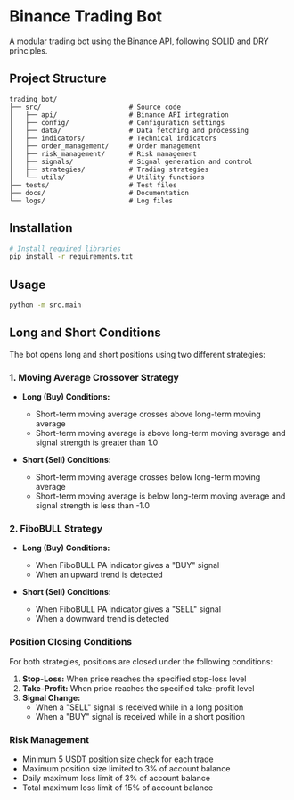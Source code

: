 # Binance Trading Bot

A modular trading bot using the Binance API, following SOLID and DRY principles.

## Project Structure

```
trading_bot/
├── src/                      # Source code
│   ├── api/                  # Binance API integration
│   ├── config/               # Configuration settings
│   ├── data/                 # Data fetching and processing
│   ├── indicators/           # Technical indicators
│   ├── order_management/     # Order management
│   ├── risk_management/      # Risk management
│   ├── signals/              # Signal generation and control
│   ├── strategies/           # Trading strategies
│   └── utils/                # Utility functions
├── tests/                    # Test files
├── docs/                     # Documentation
└── logs/                     # Log files
```

## Installation

```bash
# Install required libraries
pip install -r requirements.txt
```

## Usage

```bash
python -m src.main
```

## Long and Short Conditions

The bot opens long and short positions using two different strategies:

### 1. Moving Average Crossover Strategy

- **Long (Buy) Conditions:**
  - Short-term moving average crosses above long-term moving average
  - Short-term moving average is above long-term moving average and signal strength is greater than 1.0

- **Short (Sell) Conditions:**
  - Short-term moving average crosses below long-term moving average
  - Short-term moving average is below long-term moving average and signal strength is less than -1.0

### 2. FiboBULL Strategy

- **Long (Buy) Conditions:**
  - When FiboBULL PA indicator gives a "BUY" signal
  - When an upward trend is detected

- **Short (Sell) Conditions:**
  - When FiboBULL PA indicator gives a "SELL" signal
  - When a downward trend is detected

### Position Closing Conditions

For both strategies, positions are closed under the following conditions:

1. **Stop-Loss:** When price reaches the specified stop-loss level
2. **Take-Profit:** When price reaches the specified take-profit level
3. **Signal Change:** 
   - When a "SELL" signal is received while in a long position
   - When a "BUY" signal is received while in a short position

### Risk Management

- Minimum 5 USDT position size check for each trade
- Maximum position size limited to 3% of account balance
- Daily maximum loss limit of 3% of account balance
- Total maximum loss limit of 15% of account balance 